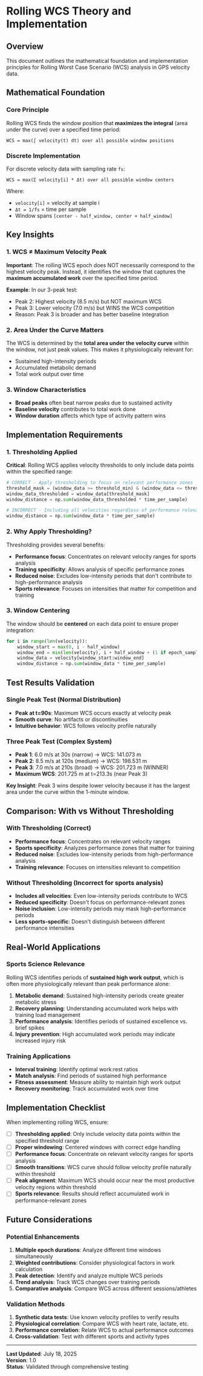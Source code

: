 # Rolling WCS Theory and Implementation

## Overview

This document outlines the mathematical foundation and implementation principles for Rolling Worst Case Scenario (WCS) analysis in GPS velocity data.

## Mathematical Foundation

### Core Principle

Rolling WCS finds the window position that **maximizes the integral** (area under the curve) over a specified time period:

```
WCS = max(∫ velocity(t) dt) over all possible window positions
```

### Discrete Implementation

For discrete velocity data with sampling rate `fs`:

```
WCS = max(Σ velocity[i] * Δt) over all possible window centers
```

Where:
- `velocity[i]` = velocity at sample i
- `Δt = 1/fs` = time per sample
- Window spans `[center - half_window, center + half_window]`

## Key Insights

### 1. WCS ≠ Maximum Velocity Peak

**Important**: The rolling WCS epoch does NOT necessarily correspond to the highest velocity peak. Instead, it identifies the window that captures the **maximum accumulated work** over the specified time period.

**Example**: In our 3-peak test:
- Peak 2: Highest velocity (8.5 m/s) but NOT maximum WCS
- Peak 3: Lower velocity (7.0 m/s) but WINS the WCS competition
- Reason: Peak 3 is broader and has better baseline integration

### 2. Area Under the Curve Matters

The WCS is determined by the **total area under the velocity curve** within the window, not just peak values. This makes it physiologically relevant for:
- Sustained high-intensity periods
- Accumulated metabolic demand
- Total work output over time

### 3. Window Characteristics

- **Broad peaks** often beat narrow peaks due to sustained activity
- **Baseline velocity** contributes to total work done
- **Window duration** affects which type of activity pattern wins

## Implementation Requirements

### 1. Thresholding Applied

**Critical**: Rolling WCS applies velocity thresholds to only include data points within the specified range:

```python
# CORRECT - Apply thresholding to focus on relevant performance zones
threshold_mask = (window_data >= threshold_min) & (window_data <= threshold_max)
window_data_thresholded = window_data[threshold_mask]
window_distance = np.sum(window_data_thresholded * time_per_sample)

# INCORRECT - Including all velocities regardless of performance relevance
window_distance = np.sum(window_data * time_per_sample)
```

### 2. Why Apply Thresholding?

Thresholding provides several benefits:
- **Performance focus**: Concentrates on relevant velocity ranges for sports analysis
- **Training specificity**: Allows analysis of specific performance zones
- **Reduced noise**: Excludes low-intensity periods that don't contribute to high-performance analysis
- **Sports relevance**: Focuses on intensities that matter for competition and training

### 3. Window Centering

The window should be **centered** on each data point to ensure proper integration:

```python
for i in range(len(velocity)):
    window_start = max(0, i - half_window)
    window_end = min(len(velocity), i + half_window + (1 if epoch_samples % 2 == 1 else 0))
    window_data = velocity[window_start:window_end]
    window_distance = np.sum(window_data * time_per_sample)
```

## Test Results Validation

### Single Peak Test (Normal Distribution)
- **Peak at t=90s**: Maximum WCS occurs exactly at velocity peak
- **Smooth curve**: No artifacts or discontinuities
- **Intuitive behavior**: WCS follows velocity profile naturally

### Three Peak Test (Complex System)
- **Peak 1**: 6.0 m/s at 30s (narrow) → WCS: 141.073 m
- **Peak 2**: 8.5 m/s at 120s (medium) → WCS: 198.531 m  
- **Peak 3**: 7.0 m/s at 210s (broad) → WCS: 201.723 m (WINNER)
- **Maximum WCS**: 201.725 m at t=213.3s (near Peak 3)

**Key Insight**: Peak 3 wins despite lower velocity because it has the largest area under the curve within the 1-minute window.

## Comparison: With vs Without Thresholding

### With Thresholding (Correct)
- **Performance focus**: Concentrates on relevant velocity ranges
- **Sports specificity**: Analyzes performance zones that matter for training
- **Reduced noise**: Excludes low-intensity periods from high-performance analysis
- **Training relevance**: Focuses on intensities relevant to competition

### Without Thresholding (Incorrect for sports analysis)
- **Includes all velocities**: Even low-intensity periods contribute to WCS
- **Reduced specificity**: Doesn't focus on performance-relevant zones
- **Noise inclusion**: Low-intensity periods may mask high-performance periods
- **Less sports-specific**: Doesn't distinguish between different performance intensities

## Real-World Applications

### Sports Science Relevance

Rolling WCS identifies periods of **sustained high work output**, which is often more physiologically relevant than peak performance alone:

1. **Metabolic demand**: Sustained high-intensity periods create greater metabolic stress
2. **Recovery planning**: Understanding accumulated work helps with training load management
3. **Performance analysis**: Identifies periods of sustained excellence vs. brief spikes
4. **Injury prevention**: High accumulated work periods may indicate increased injury risk

### Training Applications

- **Interval training**: Identify optimal work:rest ratios
- **Match analysis**: Find periods of sustained high performance
- **Fitness assessment**: Measure ability to maintain high work output
- **Recovery monitoring**: Track accumulated work over time

## Implementation Checklist

When implementing rolling WCS, ensure:

- [ ] **Thresholding applied**: Only include velocity data points within the specified threshold range
- [ ] **Proper windowing**: Centered windows with correct edge handling
- [ ] **Performance focus**: Concentrate on relevant velocity ranges for sports analysis
- [ ] **Smooth transitions**: WCS curve should follow velocity profile naturally within threshold
- [ ] **Peak alignment**: Maximum WCS should occur near the most productive velocity regions within threshold
- [ ] **Sports relevance**: Results should reflect accumulated work in performance-relevant zones

## Future Considerations

### Potential Enhancements

1. **Multiple epoch durations**: Analyze different time windows simultaneously
2. **Weighted contributions**: Consider physiological factors in work calculation
3. **Peak detection**: Identify and analyze multiple WCS periods
4. **Trend analysis**: Track WCS changes over training periods
5. **Comparative analysis**: Compare WCS across different sessions/athletes

### Validation Methods

1. **Synthetic data tests**: Use known velocity profiles to verify results
2. **Physiological correlation**: Compare WCS with heart rate, lactate, etc.
3. **Performance correlation**: Relate WCS to actual performance outcomes
4. **Cross-validation**: Test with different sports and activity types

---

**Last Updated**: July 18, 2025  
**Version**: 1.0  
**Status**: Validated through comprehensive testing 